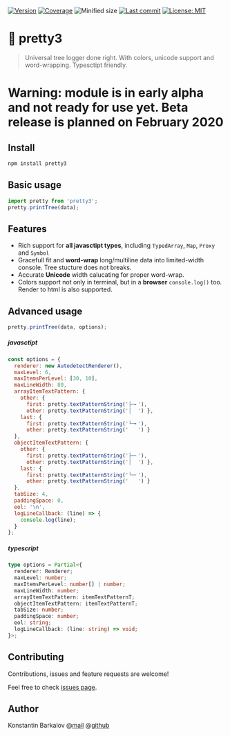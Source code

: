[![Version](https://img.shields.io/npm/v/pretty3)](https://www.npmjs.com/package/pretty3) [![Coverage](https://img.shields.io/codecov/c/github/konstantinbarkalov/pretty3)](https://codecov.io/github/konstantinbarkalov/pretty3) ![Minified size](https://img.shields.io/bundlephobia/minzip/pretty3) [![Last commit](https://img.shields.io/github/last-commit/konstantinbarkalov/pretty3)](https://github.com/konstantinbarkalov/pretty3) [![License: MIT](https://img.shields.io/badge/License-MIT-green.svg)](https://github.com/konstantinbarkalov/pretty3/blob/master/LICENSE)
# 🌳 pretty3


> Universal tree logger done right. With colors, unicode support and word-wrapping. Typesctipt friendly.

# Warning: module is in early alpha and not ready for use yet. Beta release is planned on February 2020

## Install

```sh
npm install pretty3
```

## Basic usage


```javascript
import pretty from 'pretty3';
pretty.printTree(data);
```
## Features

- Rich support for **all javasctipt types**, including `TypedArray`, `Map`, `Proxy` and `Symbol`
- Gracefull fit and **word-wrap** long/multiline data into limited-width console. Tree stucture does not breaks.
- Accurate **Unicode**  width calucating for proper word-wrap.
- Colors support not only in terminal, but in a **browser** `console.log()` too. Render to html is also supported.

## Advanced usage


```javascript
pretty.printTree(data, options);
```
##### javasctipt
```javascript
const options = {
  renderer: new AutodetectRenderer(),
  maxLevel: 6,
  maxItemsPerLevel: [30, 10],
  maxLineWidth: 80,
  arrayItemTextPattern: {
    other: {
      first: pretty.textPatternString('├─╸'),
      other: pretty.textPatternString('│  ') },
    last: {
      first: pretty.textPatternString('└─╸'),
      other: pretty.textPatternString('   ') }
  },
  objectItemTextPattern: {
    other: {
      first: pretty.textPatternString('├─╴'),
      other: pretty.textPatternString('│  ') },
    last: {
      first: pretty.textPatternString('╰─╴'),
      other: pretty.textPatternString('   ') }
  },
  tabSize: 4,
  paddingSpace: 0,
  eol: '\n',
  logLineCallback: (line) => {
    console.log(line);
  }
};
```
##### typescript
```typescript
type options = Partial<{
  renderer: Renderer;
  maxLevel: number;
  maxItemsPerLevel: number[] | number;
  maxLineWidth: number;
  arrayItemTextPattern: itemTextPatternT;
  objectItemTextPattern: itemTextPatternT;
  tabSize: number;
  paddingSpace: number;
  eol: string;
  logLineCallback: (line: string) => void;
}>;
```

## Contributing

Contributions, issues and feature requests are welcome!

Feel free to check [issues page](todo).

## Author

Konstantin Barkalov @[mail](mailto:mail@barkalov.ru) @[github](https://github.com/konstantinbarkalov)